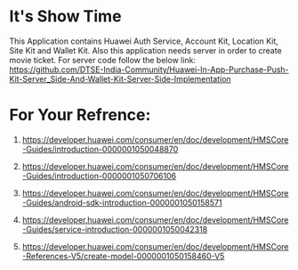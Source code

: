 # It's Show Time

This Application contains Huawei Auth Service, Account Kit, Location Kit, Site Kit and Wallet Kit. Also this application needs server in order to create movie ticket. For server code follow the below link:
https://github.com/DTSE-India-Community/Huawei-In-App-Purchase-Push-Kit-Server_Side-And-Wallet-Kit-Server-Side-Implementation

# For Your Refrence:

1) https://developer.huawei.com/consumer/en/doc/development/HMSCore-Guides/introduction-0000001050048870

2) https://developer.huawei.com/consumer/en/doc/development/HMSCore-Guides/introduction-0000001050706106

3) https://developer.huawei.com/consumer/en/doc/development/HMSCore-Guides/android-sdk-introduction-0000001050158571

4) https://developer.huawei.com/consumer/en/doc/development/HMSCore-Guides/service-introduction-0000001050042318

5) https://developer.huawei.com/consumer/en/doc/development/HMSCore-References-V5/create-model-0000001050158460-V5
